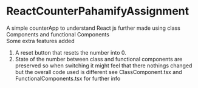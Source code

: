 # ReactCounterPahamifyAssignment
A simple counterApp to understand React js further made using class Components and functional Components
<br>
Some extra features added
<br>
<ol>
  <li>A reset button that resets the number into 0.</li>
  <li>State of the number between class and functional components are preserved so when switching it might feel that there nothings changed but the overall code used is different see ClassComponent.tsx and FunctionalComponents.tsx for further info 
</ol>
